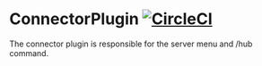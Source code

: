 # ConnectorPlugin [![CircleCI](https://circleci.com/gh/Exorath/ConnectorPlugin.svg?style=svg)](https://circleci.com/gh/Exorath/ConnectorPlugin)
The connector plugin is responsible for the server menu and /hub command. 
